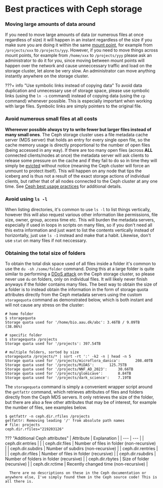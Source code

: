 # Best practices with Ceph storage

### Moving large amounts of data around
If you need to move large amounts of data (or numerous files at once regardless of size) it will happen in an instant regardless of the size if you make sure you are doing it within the same [mount point](intro.md), for example from `/projects/xxx` to `/projects/yyy`. However, if you need to move things across mount points, for example from `/home/xxx` to `/projects/yyy` please ask an administrator to do it for you, since moving between mount points will happen over the network and cause unneccessary traffic and load on the storage cluster, let alone be very slow. An administrator can move anything instantly anywhere on the storage cluster.


???+ info "Use symbolic links instead of copying data"
      To avoid data duplication and unnecessary use of storage space, please use symbolic links (using the `ln -s` command) instead of copying data (using the `cp` command) whenever possible. This is especially important when working with large files. Symbolic links are simply pointers to the original file.


### Avoid numerous small files at all costs
**Whereever possible always try to write fewer but larger files instead of many small ones**. The Ceph storage cluster uses a file metadata cache server (MDS server) that holds an entry for every single open file, so the cache memory usage is directly proportional to the number of open files (being accessed in any way). If there are too many open files (across **ALL** connected clients/nodes at once) the metadata server will ask clients to release some pressure on the cache and if they fail to do so in time they will simply be [evicted](https://docs.ceph.com/en/reef/cephfs/eviction/) without notice (meaning the Ceph cluster will force an unmount to protect itself). This will happen on any node that tips the iceberg and is thus not a result of the exact storage actions of individual clients, but rather that of all nodes connected to the Ceph cluster at any one time. See [Ceph best usage practices](https://docs.ceph.com/en/reef/cephfs/app-best-practices/) for additional details.

### Avoid using `ls -l`
When listing directories, it's common to use `ls -l` to list things vertically, however this will also request various other information like permissions, file size, owner, group, access time etc. This will burden the metadata servers, especially if used in loops in scripts on many files, so if you don't need all this extra information and just want to list the contents vertically instead of horizontally, just use `ls -1` instead and make that a habit. Likewise, don't use `stat` on many files if not neccessary.

### Obtaining the total size of folders
To obtain the total disk space used of all files inside a folder it's common to use the `du -sh /some/folder` command. Doing this at a large folder is quite similar to performing a [DDoS attack](https://en.wikipedia.org/wiki/Denial-of-service_attack) on the Ceph storage cluster, so please never use `du` on folders, only on individual files. It will likely never finish anyways if the folder contains many files. The best way to obtain the size of a folder is to instead obtain the information in the form of storage quota attributes directly from the Ceph metadata servers using the custom `storagequota` command as demonstrated below, which is both instant and will not cause any stress on the cluster:

```
# home folder
$ storagequota
Storage quota used for '/home/bio.aau.dk/abc': 3.46TB / 9.09TB (38.06%)

# specific folder
$ storagequota /projects
Storage quota used for '/projects': 397.54TB

# multiple folders, sorted by size
storagequota /projects/* | sort -rt ':' -k2 -n | head -n 5
Storage quota used for '/projects/microflora_danica':   	208.40TB
Storage quota used for '/projects/MiDAS':   	125.75TB
Storage quota used for '/projects/NNF_AD_2023':   	30.66TB
Storage quota used for '/projects/glomicave':   	8.84TB
Storage quota used for '/projects/dark_science':   	7.19TB
```

The `storagequota` command is simply a convenient wrapper script around the `getfattr` command, which retrieves attributes of files and folders directly from the Ceph MDS servers. It only retrieves the size of the folder, but there are also a few other attributes that may be of interest, for example the number of files, see examples below.

```
$ getfattr -n ceph.dir.rfiles /projects 
getfattr: Removing leading '/' from absolute path names
# file: projects
ceph.dir.rfiles="219203126"
```

??? "Additional Ceph attributes"
      | Attribute | Explanation |
      | --- | --- |
      | ceph.dir.entries | |
      | ceph.dir.files | Number of files in folder (non-recursive) |
      | ceph.dir.subdirs | Number of subdirs (non-recursive) |
      | ceph.dir.rentries | |
      | ceph.dir.rfiles | Number of files in folder (recursive) |
      | ceph.dir.rsubdirs | Number of folders in folder (recursive) |
      | ceph.dir.rbytes | Size of folder (recursive) |
      | ceph.dir.rctime | Recently changed time (non-recursive) |

      There are no descriptions on these in the Ceph documentation or anywhere else, I've simply found them in the Ceph source code! This is all there is.

